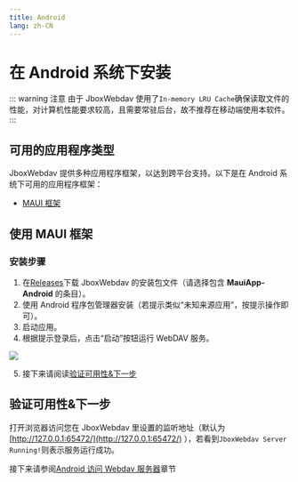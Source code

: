 ```yaml
---
title: Android
lang: zh-CN
---
```


# 在 Android 系统下安装

::: warning 注意
由于 JboxWebdav 使用了`In-memory LRU Cache`确保读取文件的性能，对计算机性能要求较高，且需要常驻后台，故不推荐在移动端使用本软件。
:::

## 可用的应用程序类型
JboxWebdav 提供多种应用程序框架，以达到跨平台支持。以下是在 Android 系统下可用的应用程序框架：

- [MAUI 框架](#使用-maui-框架)

## 使用 MAUI 框架
### 安装步骤
1. 在[Releases](https://github.com/1357310795/JboxWebdav/releases)下载 JboxWebdav 的安装包文件（请选择包含 **MauiApp-Android** 的条目）。
2. 使用 Android 程序包管理器安装（若提示类似“未知来源应用”，按提示操作即可）。
3. 启动应用。
4. 根据提示登录后，点击“启动”按钮运行 WebDAV 服务。

![](https://s2.loli.net/2022/08/01/6qBoDxbUcNAaur1.jpg)

5. 接下来请阅读[验证可用性&下一步](#验证可用性-下一步)

## 验证可用性&下一步
打开浏览器访问您在 JboxWebdav 里设置的监听地址（默认为 [http://127.0.0.1:65472/](http://127.0.0.1:65472/) ），若看到`JboxWebdav Server Running!`则表示服务运行成功。

接下来请参阅[Android 访问 Webdav 服务器](../setup/Mount-Android.md)章节